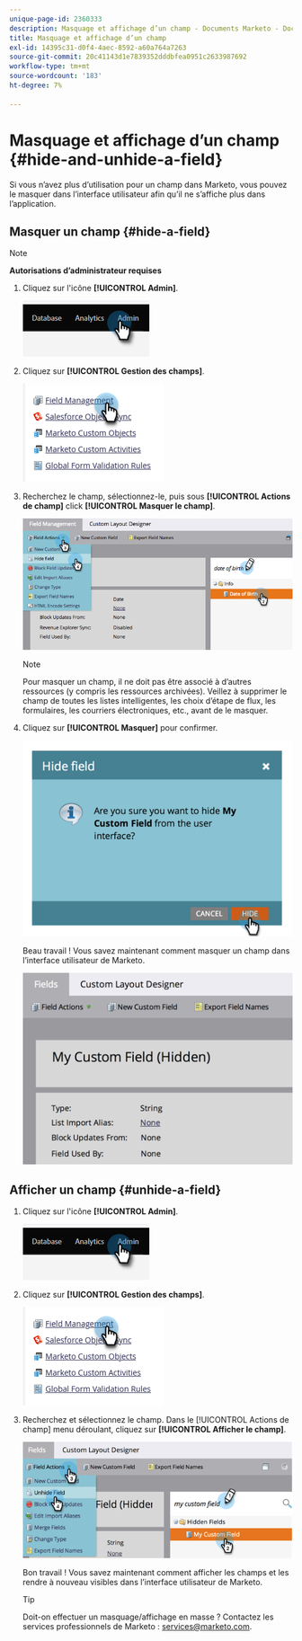 ```yaml
---
unique-page-id: 2360333
description: Masquage et affichage d’un champ - Documents Marketo - Documentation du produit
title: Masquage et affichage d’un champ
exl-id: 14395c31-d0f4-4aec-8592-a60a764a7263
source-git-commit: 20c41143d1e7839352dddbfea0951c2633987692
workflow-type: tm+mt
source-wordcount: '183'
ht-degree: 7%

---
```


# Masquage et affichage d’un champ {#hide-and-unhide-a-field}

Si vous n’avez plus d’utilisation pour un champ dans Marketo, vous pouvez le masquer dans l’interface utilisateur afin qu’il ne s’affiche plus dans l’application.

## Masquer un champ {#hide-a-field}

>[!NOTE]
>
>**Autorisations d’administrateur requises**

1. Cliquez sur l&#39;icône **[!UICONTROL Admin]**.

   ![](assets/hide-and-unhide-a-field-1.png)

1. Cliquez sur **[!UICONTROL Gestion des champs]**.

   ![](assets/hide-and-unhide-a-field-2.png)

1. Recherchez le champ, sélectionnez-le, puis sous **[!UICONTROL Actions de champ]** click **[!UICONTROL Masquer le champ]**.

   ![](assets/hide-and-unhide-a-field-3.png)

   >[!NOTE]
   >
   >Pour masquer un champ, il ne doit pas être associé à d’autres ressources (y compris les ressources archivées). Veillez à supprimer le champ de toutes les listes intelligentes, les choix d’étape de flux, les formulaires, les courriers électroniques, etc., avant de le masquer.

1. Cliquez sur **[!UICONTROL Masquer]** pour confirmer.

   ![](assets/hide-and-unhide-a-field-4.png)

   Beau travail ! Vous savez maintenant comment masquer un champ dans l’interface utilisateur de Marketo.

   ![](assets/hide-and-unhide-a-field-5.png)

## Afficher un champ {#unhide-a-field}

1. Cliquez sur l&#39;icône **[!UICONTROL Admin]**.

   ![](assets/hide-and-unhide-a-field-6.png)

1. Cliquez sur **[!UICONTROL Gestion des champs]**.

   ![](assets/hide-and-unhide-a-field-7.png)

1. Recherchez et sélectionnez le champ. Dans le [!UICONTROL Actions de champ] menu déroulant, cliquez sur **[!UICONTROL Afficher le champ]**.

   ![](assets/hide-and-unhide-a-field-8.png)

   Bon travail ! Vous savez maintenant comment afficher les champs et les rendre à nouveau visibles dans l’interface utilisateur de Marketo.

   >[!TIP]
   >
   >Doit-on effectuer un masquage/affichage en masse ? Contactez les services professionnels de Marketo : services@marketo.com.
